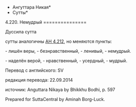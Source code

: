 * Ангуттара Никая*
* Сутты*

4\.220\. Немудрый
\=\=\=\=\=\=\=\=\=\=\=\=\=\=\=

Дуссила сутта

сутты аналогичны [АН 4\.212](/an4\.212/ru/sv), но меняются пункты:

\- лишён веры,
\- безнравственный,
\- ленивый,
\- немудрый\.

\- наделён верой,
\- нравственный,
\- усердный,
\- мудрый\.

Перевод с английского: SV

редакция перевода: 22\.09\.2014

источник: Anguttara Nikaya by Bhikkhu Bodhi, p\. 597

Prepared for SuttaCentral by Aminah Borg\-Luck\.